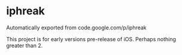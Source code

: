 # iphreak
Automatically exported from code.google.com/p/iphreak

This project is for early versions pre-release of iOS. Perhaps nothing greater than 2.

